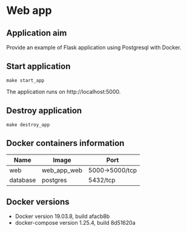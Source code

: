# Web app

## Application aim

Provide an example of Flask application using Postgresql with Docker.

## Start application

```
make start_app
```

The application runs on http://localhost:5000.

## Destroy application

```
make destroy_app
```

## Docker containers information

| Name  |Image  |Port   |
|---|---|---|
|web    |web_app_web |5000->5000/tcp |
|database   |postgres       |5432/tcp |

## Docker versions

* Docker version 19.03.8, build afacb8b
* docker-compose version 1.25.4, build 8d51620a
